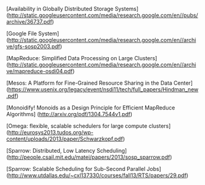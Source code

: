 
[Availability in Globally Distributed Storage Systems] (http://static.googleusercontent.com/media/research.google.com/en//pubs/archive/36737.pdf)

[Google File System] (http://static.googleusercontent.com/media/research.google.com/en//archive/gfs-sosp2003.pdf)

[MapReduce: Simplified Data Processing on Large Clusters] (http://static.googleusercontent.com/media/research.google.com/en//archive/mapreduce-osdi04.pdf)

[Mesos: A Platform for Fine-Grained Resource Sharing in the Data Center] (https://www.usenix.org/legacy/event/nsdi11/tech/full_papers/Hindman_new.pdf)

[Monoidify! Monoids as a Design Principle for Efficient MapReduce Algorithms] (http://arxiv.org/pdf/1304.7544v1.pdf)

[Omega: flexible, scalable schedulers for large compute clusters] (http://eurosys2013.tudos.org/wp-content/uploads/2013/paper/Schwarzkopf.pdf)

[Sparrow: Distributed, Low Latency Scheduling] (http://people.csail.mit.edu/matei/papers/2013/sosp_sparrow.pdf)

[Sparrow: Scalable Scheduling for Sub-Second Parallel Jobs] (http://www.utdallas.edu/~cxl137330/courses/fall13/RTS/papers/29.pdf)


